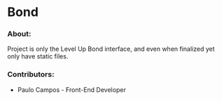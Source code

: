 # Bond

### About:

Project is only the Level Up Bond interface, and even when finalized yet only have static files.


### Contributors:

- Paulo Campos - Front-End Developer